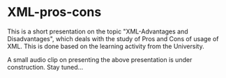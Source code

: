 # XML-pros-cons
This is a short presentation on the topic "XML-Advantages and Disadvantages", which deals with the study of Pros and Cons of usage of XML.
This is done based on the learning activity from the University.

A small audio clip on presenting the above presentation is under construction. Stay tuned...
